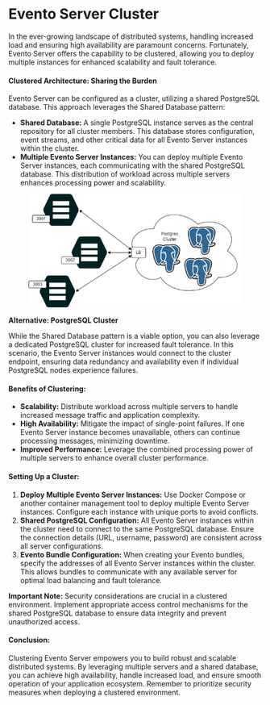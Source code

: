# Evento Server Cluster

In the ever-growing landscape of distributed systems, handling increased load and ensuring high availability are paramount concerns. Fortunately, Evento Server offers the capability to be clustered, allowing you to deploy multiple instances for enhanced scalability and fault tolerance.

#### Clustered Architecture: Sharing the Burden

Evento Server can be configured as a cluster, utilizing a shared PostgreSQL database. This approach leverages the Shared Database pattern:

* **Shared Database:** A single PostgreSQL instance serves as the central repository for all cluster members. This database stores configuration, event streams, and other critical data for all Evento Server instances within the cluster.
* **Multiple Evento Server Instances:** You can deploy multiple Evento Server instances, each communicating with the shared PostgreSQL database. This distribution of workload across multiple servers enhances processing power and scalability.

<figure><img src="../.gitbook/assets/image (50).png" alt=""><figcaption></figcaption></figure>

**Alternative: PostgreSQL Cluster**

While the Shared Database pattern is a viable option, you can also leverage a dedicated PostgreSQL cluster for increased fault tolerance. In this scenario, the Evento Server instances would connect to the cluster endpoint, ensuring data redundancy and availability even if individual PostgreSQL nodes experience failures.

#### Benefits of Clustering:

* **Scalability:** Distribute workload across multiple servers to handle increased message traffic and application complexity.
* **High Availability:** Mitigate the impact of single-point failures. If one Evento Server instance becomes unavailable, others can continue processing messages, minimizing downtime.
* **Improved Performance:** Leverage the combined processing power of multiple servers to enhance overall cluster performance.

#### Setting Up a Cluster:

1. **Deploy Multiple Evento Server Instances:** Use Docker Compose or another container management tool to deploy multiple Evento Server instances. Configure each instance with unique ports to avoid conflicts.
2. **Shared PostgreSQL Configuration:** All Evento Server instances within the cluster need to connect to the same PostgreSQL database. Ensure the connection details (URL, username, password) are consistent across all server configurations.
3. **Evento Bundle Configuration:** When creating your Evento bundles, specify the addresses of all Evento Server instances within the cluster. This allows bundles to communicate with any available server for optimal load balancing and fault tolerance.

**Important Note:** Security considerations are crucial in a clustered environment. Implement appropriate access control mechanisms for the shared PostgreSQL database to ensure data integrity and prevent unauthorized access.

#### Conclusion:

Clustering Evento Server empowers you to build robust and scalable distributed systems. By leveraging multiple servers and a shared database, you can achieve high availability, handle increased load, and ensure smooth operation of your application ecosystem. Remember to prioritize security measures when deploying a clustered environment.
